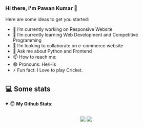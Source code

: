 ### Hi there, I'm Pawan Kumar 👋

Here are some ideas to get you started:

- 🔭 I’m currently working on Responsive Website
- 🌱 I’m currently learning Web Development and Competitive Programming
- 👯 I’m looking to collaborate on e-commerce website
- 💬 Ask me about Python and Frontend
- 📫 How to reach me:
- 😄 Pronouns: He/His
- ⚡ Fun fact: I Love to play Cricket.
## 💻 Some stats

<details open>
 <summary> 😇 <b>My Github Stats</b>: </summary>
<br>
<p align = "center">
  <img src = "https://github-readme-stats.vercel.app/api?username=gitcoder-pawan&show_icons=true&theme=tokyonight&line_height=27">
  <img src = "https://github-readme-stats.vercel.app/api/top-langs/?username=gitcoder-pawan&hide=css,java,html&theme=tokyonight">
</p>

</details>

